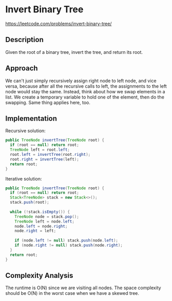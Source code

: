# Invert Binary Tree
https://leetcode.com/problems/invert-binary-tree/

## Description
Given the root of a binary tree, invert the tree, and return its root.

## Approach
We can't just simply recursively assign right node to left node, and vice versa, because after all the recursive calls to left, the assignments to the left node would stay the same. Instead, think about how we swap elements in a list. We create a temporary variable to hold one of the element, then do the swapping. Same thing applies here, too.

## Implementation
Recursive solution:
```java
public TreeNode invertTree(TreeNode root) {
  if (root == null) return root;
  TreeNode left = root.left;
  root.left = invertTree(root.right);
  root.right = invertTree(left);
  return root;
}
```

Iterative solution: 
```java
public TreeNode invertTree(TreeNode root) {
  if (root == null) return root;
  Stack<TreeNode> stack = new Stack<>();
  stack.push(root);
  
  while (!stack.isEmpty()) {
    TreeNode node = stack.pop();
    TreeNode left = node.left;
    node.left = node.right;
    node.right = left;
    
    if (node.left != null) stack.push(node.left);
    if (node.right != null) stack.push(node.right);
  }
  return root;
}
```

## Complexity Analysis
The runtime is O(N) since we are visiting all nodes. The space complexity should be O(N) in the worst case when we have a skewed tree. 
